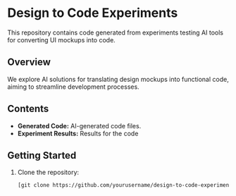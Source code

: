 # Design to Code Experiments

This repository contains code generated from experiments testing AI tools for converting UI mockups into code.

## Overview

We explore AI solutions for translating design mockups into functional code, aiming to streamline development processes.

## Contents

- **Generated Code:** AI-generated code files.
- **Experiment Results:** Results for the code

## Getting Started

1. Clone the repository:

   ```bash
   [git clone https://github.com/yourusername/design-to-code-experiments.git]
